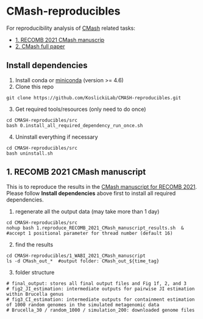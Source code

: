 # CMash-reproducibles
For reproducibility analysis of [CMash](https://github.com/dkoslicki/CMash) related tasks:
- [1. RECOMB 2021 CMash manuscrip](#1_recomb_2021)
- [2. CMash full paper](#2_cmash_full)


## Install dependencies
1. Install conda or [miniconda](https://docs.conda.io/projects/conda/en/latest/user-guide/install/) (version >= 4.6)
2. Clone this repo
```
git clone https://github.com/KoslickiLab/CMASH-reproducibles.git
```
3. Get required tools/resources (only need to do once)
```
cd CMASH-reproducibles/src
bash 0.install_all_required_dependency_run_once.sh
```
4. Uninstall everything if necessary
```
cd CMASH-reproducibles/src
bash uninstall.sh
```



## 1. RECOMB 2021 CMash manuscript <a name="1_recomb_2021"></a>
This is to reproduce the results in the [CMash manuscript for RECOMB 2021](https://www.overleaf.com/project/61666320f8392d53f75c1135).
Please follow **Install dependencies** above first to install all required dependencies.

1. regenerate all the output data (may take more than 1 day)
```
cd CMASH-reproducibles/src
nohup bash 1.reproduce_RECOMB_2021_CMash_manuscript_results.sh  &  #accept 1 positional parameter for thread number (default 16)
```
2. find the results
```
cd CMASH-reproducibles/1_WABI_2021_CMash_manuscript
ls -d CMash_out_*  #output folder: CMash_out_${time_tag}
```
3. folder structure
```
# final_output: stores all final output files and Fig 1f, 2, and 3
# fig2_JI_estimation: intermediate outputs for pairwise JI estimation within Brucella genus
# fig3_CI_estimation: intermediate outputs for containment estimation of 1000 random genomes in the simulated metagenomic data
# Brucella_30 / random_1000 / simulation_200: downloaded genome files
```





